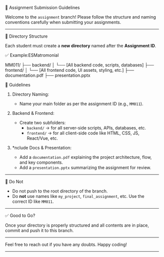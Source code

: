 📂 Assignment Submission Guidelines

Welcome to the `assignment` branch! Please follow the structure and naming conventions carefully when submitting your assignments.

---

📁 Directory Structure

Each student must create a **new directory** named after the **Assignment ID**.

✅ Example:ESMatromonial


MM011/ ├── backend/ │   └── [All backend code, scripts, databases] ├── frontend/ │   └── [All frontend code, UI assets, styling, etc.] ├── documentation.pdf ├── presentation.pptx

📌 Guidelines

1. Directory Naming:
   - Name your main folder as per the assignment ID (e.g., `MM011`).

2. Backend & Frontend:
   - Create two subfolders:  
     - `backend/` → for all server-side scripts, APIs, databases, etc.  
     - `frontend/` → for all client-side code like HTML, CSS, JS, React/Vue, etc.

3. *nclude Docs & Presentation:
   - Add a `documentation.pdf` explaining the project architecture, flow, and key components.
   - Add a `presentation.pptx` summarizing the assignment for review.

---

🚫 Do Not

- Do not push to the root directory of the branch.
- Do **not** use names like `my_project`, `final_assignment`, etc. Use the correct ID like `MM011`.

---

✅ Good to Go?

Once your directory is properly structured and all contents are in place, commit and push it to this branch.

---

Feel free to reach out if you have any doubts. Happy coding!


---


